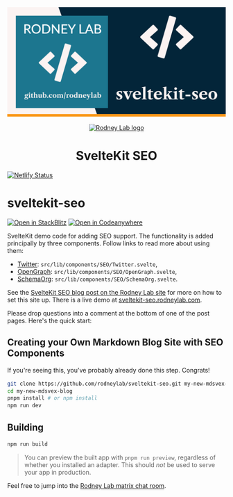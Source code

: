<img src="./images/rodneylab-github-sveltekit-seo.png" alt="Rodney Lab sveltekit-seo Github banner">

<p align="center">
  <a aria-label="Open Rodney Lab site" href="https://rodneylab.com" rel="nofollow noopener noreferrer">
    <img alt="Rodney Lab logo" src="https://rodneylab.com/assets/icon.png" width="60" />
  </a>
</p>
<h1 align="center">
  SvelteKit SEO
</h1>

[![Netlify Status](https://api.netlify.com/api/v1/badges/fcc135a7-58dc-4945-a69c-236f7f6a4e07/deploy-status)](https://app.netlify.com/sites/inspiring-heyrovsky-49f468/deploys)

# sveltekit-seo

[![Open in StackBlitz](https://developer.stackblitz.com/img/open_in_stackblitz.svg)](https://stackblitz.com/github/rodneylab/sveltekit-seo)
 [![Open in Codeanywhere](https://codeanywhere.com/img/open-in-codeanywhere-btn.svg)](https://app.codeanywhere.com/#https://github.com/rodneylab/sveltekit-seo)

SvelteKit demo code for adding SEO support. The functionality is added principally by three components. Follow links to read more about using them:

- <a aria-label="Read Rodney Lab blog post on implementing Twitter SEO meta in Svelte Kit" href="https://rodneylab.com/sveltekit-seo/">Twitter</a>: `src/lib/components/SEO/Twitter.svelte`,
- <a aria-label="Read Rodney Lab blog post on implementing Twitter SEO meta in Svelte Kit" href="https://rodneylab.com/open-graph-seo-sveltekit/">OpenGraph</a>: `src/lib/components/SEO/OpenGraph.svelte`,
- <a aria-label="Read Rodney Lab blog post on implementing Schema dot org SEO markup in Svelte Kit" href="https://rodneylab.com/adding-schema-org-markup-to-sveltekit-site/">SchemaOrg</a>: `src/lib/components/SEO/SchemaOrg.svelte`.

See the [SvelteKit SEO blog post on the Rodney Lab site](https://rodneylab.com/sveltekit-seo/) for more on how to set this site up. There is a live demo at [sveltekit-seo.rodneylab.com](https://sveltekit-seo.rodneylab.com/).

Please drop questions into a comment at the bottom of one of the post pages. Here's the quick start:

## Creating your Own Markdown Blog Site with SEO Components

If you're seeing this, you've probably already done this step. Congrats!

```bash
git clone https://github.com/rodneylab/sveltekit-seo.git my-new-mdsvex-blog
cd my-new-mdsvex-blog
pnpm install # or npm install
npm run dev
```

## Building

```bash
npm run build
```

> You can preview the built app with `pnpm run preview`, regardless of whether you installed an adapter. This should _not_ be used to serve your app in production.

Feel free to jump into the [Rodney Lab matrix chat room](https://matrix.to/#/%23rodney:matrix.org).
